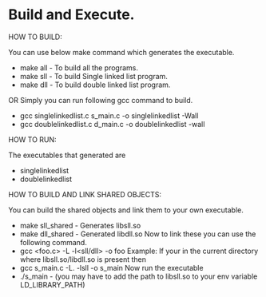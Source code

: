 # Build and Execute.
HOW TO BUILD:

You can use below make command which generates the executable.
  - make all - To build all the programs.
  - make sll - To build Single linked list program.
  - make dll - To build double linked list program.

OR
Simply you can run following gcc command to build.
  - gcc singlelinkedlist.c s_main.c -o singlelinkedlist -Wall
  - gcc doublelinkedlist.c d_main.c -o doublelinkedlist -wall

HOW TO RUN:

The executables that generated are
  - singlelinkedlist
  - doublelinkedlist 

HOW TO BUILD AND LINK SHARED OBJECTS:

You can build the shared objects and link them to your own executable.

  - make sll_shared - Generates libsll.so
  - make dll_shared - Generated libdll.so
Now to link these you can use the following command.
  - gcc <foo.c> -L<path to shared object> -l<sll/dll> -o foo
Example:
If your in the current directory where libsll.so/libdll.so is present then
  - gcc s_main.c -L. -lsll -o s_main
Now run the executable
  - ./s_main - (you may have to add the path to libsll.so to your env variable LD_LIBRARY_PATH)

